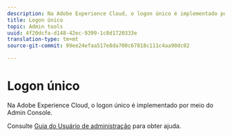 ```yaml
---
description: Na Adobe Experience Cloud, o logon único é implementado por meio do Admin Console.
title: Logon único
topic: Admin tools
uuid: 4f20dcfa-d148-42ec-9399-1c8d1720333e
translation-type: tm+mt
source-git-commit: 99ee24efaa517e8da700c67818c111c4aa90dc02

---
```



# Logon único

Na Adobe Experience Cloud, o logon único é implementado por meio do Admin Console.

Consulte [Guia do Usuário de administração](https://helpx.adobe.com/br/enterprise/managing/user-guide.html) para obter ajuda.

